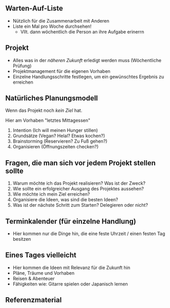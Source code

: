 ## Warten-Auf-Liste
- Nützlich für die Zusammenarbeit mit Anderen
- Liste ein Mal pro Woche durchsehen!
	- Vllt. dann wöchentlich die Person an ihre Aufgabe erinerrn

## Projekt
- Alles was in der *näheren Zukunft* erledigt werden muss (Wöchentliche Prüfung)
- Projektmanagement für die eigenen Vorhaben
- Einzelne Handlungsschritte festlegen, um ein gewünschtes Ergebnis zu erreichen

## Natürliches Planungsmodell
Wenn das Projekt noch *kein Ziel* hat.

Hier am Vorhaben "letztes Mittagessen"
1. Intention (Ich will meinen Hunger stillen)
2. Grundsätze (Vegan? Helal? Etwas kochen?)
3. Brainstorming (Reservieren? Zu Fuß gehen?)
4. Organisieren (Öffnungszeiten checken?)

## Fragen, die man sich vor jedem Projekt stellen sollte
1. Warum möchte ich das Projekt realisieren? Was ist der Zweck?
2. Wie sollte ein erfolgreicher Ausgang des Projektes aussehen?
3. Wie möchte ich mein Ziel erreichen?
4. Organisiere die Ideen, was sind die besten Ideen?
5. Was ist der nächste Schritt zum Starten? Delegieren oder nicht?

## Terminkalender (für einzelne Handlung)
- Hier kommen nur die Dinge hin, die eine feste Uhrzeit / einen festen Tag besitzen

## Eines Tages vielleicht
- Hier kommen die Ideen mit Relevanz für die Zukunft hin
- Pläne, Träume und Vorhaben
- Reisen & Abenteuer
- Fähigkeiten wie: Gitarre spielen oder Japanisch lernen

## Referenzmaterial
